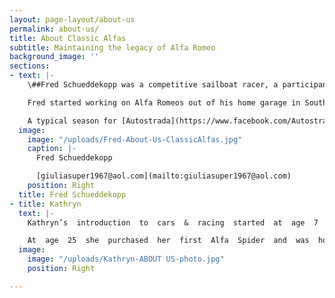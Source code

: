```yaml
---
layout: page-layout/about-us
permalink: about-us/
title: About Classic Alfas
subtitle: Maintaining the legacy of Alfa Romeo
background_image: ''
sections:
- text: |-
    \##Fred Schueddekopp was a competitive sailboat racer, a participant in the _1983 America's Cup_, and he spent years in the sailmaking industry at _North Sails_ before making the switch to motorsports.

    Fred started working on Alfa Romeos out of his home garage in Southern California in the late 1980s. He started his full-time career in the business about 1989. Many of Fred's restoration skills were developed during his tenure with _Mosier Restoration_ in Los Angeles. Having spent a few years competing with _IMSA_ in the _Firestone Firehawk Series_, he eventually got involved with vintage car racing through _VARA_. Racing his own cars quickly led to building and maintaining cars for customers, which he has continued to do ever since.

    A typical season for [Autostrada](https://www.facebook.com/Autostrada-300421716734710/), involves six or more events and race support for as many as five cars. Since its inception, Autostrada's focus has been on cars in the 750/101/105 range, specializing in Alfa Romeos along with occasional Formula or Sports Racer. Multiple GTVs, GTAs, and sedans have been built or restored for the track. During the off-season, the race work is done alongside restorations of Alfas from Giuliettas, Spiders & Sprints to105 series coupes and sedans. Other vintage cars, both British and domestic, have also found their way through the shop. But, today as always, the favorite remains Alfa Romeo!
  image:
    image: "/uploads/Fred-About-Us-ClassicAlfas.jpg"
    caption: |-
      Fred Schueddekopp

      [giuliasuper1967@aol.com](mailto:giuliasuper1967@aol.com)
    position: Right
  title: Fred Schueddekopp
- title: Kathryn
  text: |-
    Kathryn’s  introduction  to  cars  &  racing  started  at  age  7  in  Las  Vegas.  From  her  dad’s  huge  garage  to  the  Stardust  Racewayshe  spent  most  weekends  either  watching  the  “Drags”  or  cleaning  parts  and  packing  the  “chute"  of  her  dad’s  AA  Top  Fuel  dragster.

    At  age  25  she  purchased  her  first  Alfa  Spider  and  was  hooked  on  Alfas  from  then  on!  Kathryn  enjoys  attending  vintage  racing  events  with  her  partner  Fred  Schueddekopp  and  driving  her  personal  Alfas  around  the  beautiful  San  Juan  and  Hawaiian  Islands.  She  is  currently  in  the  process  of  restoring  three  classics  with  Fred:  ’67  Alfa  Duetto,  ’59  Giulietta  Spider,  &  a  ’62  Jaguar  E-type.
  image:
    image: "/uploads/Kathryn-ABOUT US-photo.jpg"
    position: Right

---
```

